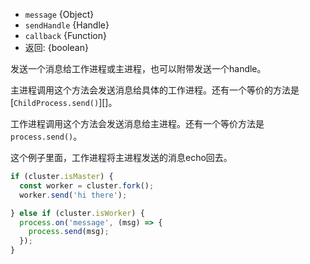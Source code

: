 <!-- YAML
added: v0.7.0
changes:
  - version: v4.0.0
    pr-url: https://github.com/nodejs/node/pull/2620
    description: The `callback` parameter is supported now.
-->

* `message` {Object}
* `sendHandle` {Handle}
* `callback` {Function}
* 返回: {boolean}

发送一个消息给工作进程或主进程，也可以附带发送一个handle。

主进程调用这个方法会发送消息给具体的工作进程。还有一个等价的方法是[`ChildProcess.send()`][]。

工作进程调用这个方法会发送消息给主进程。还有一个等价方法是`process.send()`。

这个例子里面，工作进程将主进程发送的消息echo回去。

```js
if (cluster.isMaster) {
  const worker = cluster.fork();
  worker.send('hi there');

} else if (cluster.isWorker) {
  process.on('message', (msg) => {
    process.send(msg);
  });
}
```

